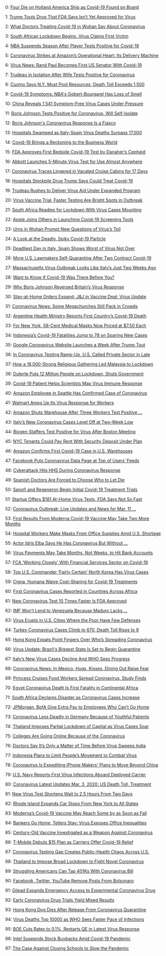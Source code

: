 0: 	 [Four Die on Holland America Ship as Covid-19 Found on Board](https://www.bloomberg.com/news/articles/2020-03-27/four-die-on-holland-america-ship-as-covid-19-found-on-board) 

1: 	 [Trump Touts Drug That FDA Says Isn’t Yet Approved for Virus](https://www.bloomberg.com/news/articles/2020-03-19/trump-touts-malaria-drug-as-potential-coronavirus-treatment) 

2: 	 [What Doctors Treating Covid-19 in Wuhan Say About Coronavirus](https://www.bloomberg.com/news/articles/2020-03-05/what-doctors-treating-covid-19-in-wuhan-say-about-the-virus) 

3: 	 [South African Lockdown Begins, Virus Claims First Victim](https://www.bloomberg.com/news/articles/2020-03-27/south-africa-reports-first-two-deaths-from-covid-19) 

4: 	 [NBA Suspends Season After Player Tests Positive for Covid-19](https://www.bloomberg.com/news/articles/2020-03-12/nba-suspends-season-after-player-tests-positive-for-coronavirus) 

5: 	 [Coronavirus Strikes at Amazon’s Operational Heart: Its Delivery Machine](https://www.bloomberg.com/news/articles/2020-03-25/hydroxychloroquine-no-better-than-regular-covid-19-care-in-study) 

6: 	 [Virus News: Rand Paul Becomes First US Senator With Covid-19](https://www.bloomberg.com/news/articles/2020-03-16/coronavirus-strikes-at-amazon-s-operational-heart-its-delivery-machine) 

7: 	 [Trudeau in Isolation After Wife Tests Positive for Coronavirus](https://www.bloomberg.com/news/articles/2020-03-22/raul-paul-becomes-first-u-s-senator-diagnosed-with-coronavirus) 

8: 	 [Cuomo Says N.Y. Must Pool Resources; Death Toll Exceeds 1,500](https://www.bloomberg.com/news/articles/2020-03-12/canada-s-trudeau-opting-to-self-isolate-due-to-wife-s-illness) 

9: 	 [Covid-19 Symptoms: NBA's Gobert-Bourgarel Has Loss of Smell](https://www.bloomberg.com/news/articles/2020-03-31/n-y-virus-deaths-exceed-1-500-with-apex-still-weeks-away) 

10: 	 [China Reveals 1,541 Symptom-Free Virus Cases Under Pressure](https://www.bloomberg.com/news/articles/2020-03-23/nba-player-s-loss-of-smell-highlights-unusual-marker-of-covid-19) 

11: 	 [Boris Johnson Tests Positive for Coronavirus, Will Self-Isolate](https://www.bloomberg.com/news/articles/2020-03-31/china-reveals-1-541-symptom-free-virus-cases-under-pressure) 

12: 	 [Boris Johnson's Coronavirus Response Is a Fiasco](https://www.bloomberg.com/news/articles/2020-03-27/u-k-prime-minister-johnson-tested-positive-for-coronavirus-k8a3ehh9) 

13: 	 [Hospitals Swamped as Italy-Spain Virus Deaths Surpass 17,000](https://www.bloomberg.com/opinion/articles/2020-03-25/coronavirus-boris-johnson-s-response-has-been-a-fiasco) 

14: 	 [Covid-19 Brings a Reckoning to the Business World](https://www.bloomberg.com/news/articles/2020-03-29/spain-reports-record-number-of-coronavirus-deaths-in-24-hours) 

15: 	 [FDA Approves First Bedside Covid-19 Test by Danaher’s Cepheid](https://www.bloomberg.com/opinion/articles/2020-03-31/covid-19-forces-macy-s-carnival-to-confront-a-grim-future) 

16: 	 [Abbott Launches 5-Minute Virus Test for Use Almost Anywhere](https://www.bloomberg.com/news/articles/2020-03-21/fda-approves-first-bedside-covid-19-test-by-cepheid) 

17: 	 [Coronavirus Traces Lingered in Vacated Cruise Cabins for 17 Days](https://www.bloomberg.com/news/articles/2020-03-27/abbott-launches-5-minute-covid-19-test-for-use-almost-anywhere) 

18: 	 [Hospitals Stockpile Drug Trump Says Could Treat Covid-19](https://www.bloomberg.com/news/articles/2020-03-23/coronavirus-traces-lingered-in-vacated-cruise-cabins-for-17-days) 

19: 	 [Trudeau Rushes to Deliver Virus Aid Under Expanded Program](https://www.bloomberg.com/news/articles/2020-03-20/hospitals-stockpile-malaria-drug-trump-says-could-treat-covid-19) 

20: 	 [Virus Vaccine Trial, Faster Testing Are Bright Spots in Outbreak](https://www.bloomberg.com/news/articles/2020-03-25/trudeau-rushes-to-deliver-crisis-relief-under-new-program) 

21: 	 [South Africa Readies for Lockdown With Virus Cases Mounting](https://www.bloomberg.com/news/articles/2020-03-16/first-coronavirus-vaccine-candidate-starts-human-testing) 

22: 	 [Apple Joins Others in Launching Covid-19 Screening Tools](https://www.bloomberg.com/news/articles/2020-03-24/south-africa-readies-for-lockdown-with-virus-cases-mounting) 

23: 	 [Urns in Wuhan Prompt New Questions of Virus’s Toll](https://www.bloomberg.com/news/articles/2020-03-27/apple-joins-others-in-launching-covid-19-screening-tools) 

24: 	 [A Look at the Deadly, Spiky Covid-19 Particle](https://www.bloomberg.com/news/articles/2020-03-27/stacks-of-urns-in-wuhan-prompt-new-questions-of-virus-s-toll) 

25: 	 [Deadliest Day in Italy, Spain Shows Worst of Virus Not Over](https://www.bloomberg.com/news/articles/2020-03-13/a-look-at-the-deadly-spiky-covid-19-particle) 

26: 	 [More U.S. Lawmakers Self-Quarantine After Two Contract Covid-19](https://www.bloomberg.com/news/articles/2020-03-27/spain-reports-deadliest-day-with-769-more-coronavirus-fatalities) 

27: 	 [Massachusetts Virus Outbreak Looks Like Italy’s Just Two Weeks Ago](https://www.bloomberg.com/news/articles/2020-03-18/florida-congressman-tests-positive-for-the-coronavirus) 

28: 	 [Want to Know If Covid-19 Was There Before You?](https://www.bloomberg.com/news/articles/2020-03-12/biogen-outbreak-makes-boston-a-case-study-in-coronavirus-spread) 

29: 	 [Why Boris Johnson Reversed Britain’s Virus Response](https://www.bloomberg.com/opinion/articles/2020-03-05/coronavirus-koreans-know-where-it-was-helping-contain-outbreak) 

30: 	 [Stay-at-Home Orders Expand; J&amp;J in Vaccine Deal: Virus Update](https://www.bloomberg.com/opinion/articles/2020-03-17/behind-boris-johnson-s-about-face-on-britain-coronavirus-response) 

31: 	 [Coronavirus News: Some Megachurches Still Pack in Crowds](https://www.bloomberg.com/news/videos/2020-03-23/who-director-says-coronavirus-pandemic-is-accelerating-video) 

32: 	 [Argentine Health Ministry Reports First Country’s Covid-19 Death](https://www.bloomberg.com/news/articles/2020-03-29/trump-extends-u-s-guidelines-until-end-of-april-virus-update) 

33: 	 [For New York, 58-Cent Medical Masks Now Priced at $7.50 Each](https://www.bloomberg.com/news/articles/2020-03-29/some-megachurches-pack-in-crowds-amid-covid-19-warning-flares) 

34: 	 [Indonesia’s Covid-19 Fatalities Jump to 78 on Soaring New Cases](https://www.bloomberg.com/news/articles/2020-03-07/argentine-health-ministry-reports-first-country-s-covid-19-death) 

35: 	 [Google Coronavirus Website Launches a Week After Trump Tout](https://www.bloomberg.com/news/articles/2020-03-24/for-new-york-58-cent-medical-masks-now-priced-at-7-50-each) 

36: 	 [In Coronavirus Testing Ramp-Up, U.S. Called Private Sector in Late](https://www.bloomberg.com/news/articles/2020-03-26/indonesia-s-covid-19-fatalities-jump-to-78-on-soaring-new-cases) 

37: 	 [How a 16,000-Strong Religious Gathering Led Malaysia to Lockdown](https://www.bloomberg.com/news/articles/2020-03-21/google-coronavirus-website-launches-a-week-after-trump-tout) 

38: 	 [Duterte Puts 12 Million People on Lockdown, Shuts Government](https://www.bloomberg.com/news/articles/2020-03-17/coronavirus-testing-shortage-u-s-called-private-sector-too-late) 

39: 	 [Covid-19 Patient Helps Scientists Map Virus Immune Response](https://www.bloomberg.com/news/articles/2020-03-17/how-a-16-000-strong-religious-gathering-led-malaysia-to-lockdown) 

40: 	 [Amazon Employee in Seattle Has Confirmed Case of Coronavirus](https://www.bloomberg.com/news/articles/2020-03-12/duterte-halts-travel-to-philippine-capital-as-virus-cases-jump) 

41: 	 [Walmart Amps Up Its Virus Response for Workers](https://www.bloomberg.com/news/articles/2020-03-17/covid-19-patient-helps-scientists-map-virus-immune-response) 

42: 	 [Amazon Shuts Warehouse After Three Workers Test Positive ...](https://www.bloomberg.com/news/articles/2020-03-04/amazon-employee-in-seattle-has-confirmed-case-of-coronavirus) 

43: 	 [Italy’s New Coronavirus Cases Level Off at Two-Week Low](https://www.bloomberg.com/news/articles/2020-03-31/masks-gloves-and-one-way-aisles-walmart-amps-up-virus-response) 

44: 	 [Biogen Staffers Test Positive for Virus After Boston Meeting](https://www.bloomberg.com/news/videos/2020-03-25/amazon-shuts-wareouse-after-three-workers-test-positive-for-covid-19-video) 

45: 	 [NYC Tenants Could Pay Rent With Security Deposit Under Plan](https://www.bloomberg.com/news/articles/2020-03-31/italy-s-new-coronavirus-cases-level-off-tuesday-at-two-week-low) 

46: 	 [Amazon Confirms First Covid-19 Case in U.S. Warehouses](https://www.bloomberg.com/news/articles/2020-03-06/biogen-employees-test-positive-for-covid-19-after-boston-meeting) 

47: 	 [Facebook Puts Coronavirus Data Page at Top of Users’ Feeds](https://www.bloomberg.com/news/articles/2020-03-30/nyc-tenants-could-pay-rent-with-security-deposit-under-proposal) 

48: 	 [Cyberattack Hits HHS During Coronavirus Response](https://www.bloomberg.com/news/articles/2020-03-19/amazon-confirms-first-covid-19-case-among-warehouse-workers) 

49: 	 [Spanish Doctors Are Forced to Choose Who to Let Die](https://www.bloomberg.com/news/articles/2020-03-18/facebook-puts-coronavirus-information-page-at-top-of-user-feeds) 

50: 	 [Sanofi and Regeneron Begin Initial Covid-19 Treatment Trials](https://www.bloomberg.com/news/articles/2020-03-16/u-s-health-agency-suffers-cyber-attack-during-covid-19-response) 

51: 	 [Startup Offers $181 At-Home Virus Tests, FDA Says Not So Fast](https://www.bloomberg.com/news/articles/2020-03-25/spanish-doctors-forced-to-choose-who-to-let-die-from-coronavirus) 

52: 	 [Coronavirus Outbreak: Live Updates and News for Mar. 11 ...](https://www.bloomberg.com/news/articles/2020-03-16/sanofi-and-regeneron-to-begin-initial-covid-19-treatment-trials) 

53: 	 [First Results From Moderna Covid-19 Vaccine May Take Two More Months](https://www.bloomberg.com/news/articles/2020-03-31/startup-offers-181-at-home-virus-tests-fda-says-not-so-fast) 

54: 	 [Hospital Workers Make Masks From Office Supplies Amid U.S. Shortage](https://www.bloomberg.com/news/articles/2020-03-10/u-k-health-minister-infected-deaths-top-4-000-virus-update) 

55: 	 [Actor Idris Elba Says He Has Coronavirus But Without ...](https://www.bloomberg.com/news/articles/2020-03-26/first-look-at-moderna-covid-19-vaccine-may-take-two-more-months) 

56: 	 [Virus Payments May Take Months, Not Weeks, to Hit Bank Accounts](https://www.bloomberg.com/news/articles/2020-03-18/hospital-makes-face-masks-covid-19-shields-from-office-supplies) 

57: 	 [FCA ‘Working Closely’ With Financial Services Sector on Covid-19](https://www.bloomberg.com/news/articles/2020-03-16/actor-idris-elba-says-he-has-coronavirus-but-without-symptoms) 

58: 	 [Top U.S. Commander ‘Fairly Certain’ North Korea Has Virus Cases](https://www.bloomberg.com/news/articles/2020-03-20/virus-payments-may-take-months-not-weeks-to-hit-bank-accounts) 

59: 	 [Cigna, Humana Waive Cost-Sharing for Covid-19 Treatments](https://www.bloomberg.com/news/articles/2020-03-04/fca-working-closely-with-financial-services-sector-on-covid-19) 

60: 	 [First Coronavirus Cases Reported in Countries Across Africa](https://www.bloomberg.com/news/articles/2020-03-14/top-u-s-commander-fairly-certain-north-korea-has-virus-cases) 

61: 	 [New Coronavirus Test 10 Times Faster Is FDA Approved](https://www.bloomberg.com/news/articles/2020-03-29/cigna-humana-waive-cost-sharing-for-covid-19-treatments) 

62: 	 [IMF Won't Lend to Venezuela Because Maduro Lacks ...](https://www.bloomberg.com/news/articles/2020-03-14/first-coronavirus-cases-reported-in-countries-across-africa) 

63: 	 [Virus Erupts in U.S. Cities Where the Poor Have Few Defenses](https://www.bloomberg.com/news/articles/2020-03-13/roche-gets-clearance-for-coronavirus-test-that-s-10-times-faster) 

64: 	 [Turkey Coronavirus Cases Climb to 670, Death Toll Rises to 9](https://www.bloomberg.com/news/articles/2020-03-17/venezuela-requests-5-billion-from-imf-to-fight-coronavirus) 

65: 	 [Hong Kong Expats Point Fingers Over Who’s Spreading Coronavirus](https://www.bloomberg.com/news/articles/2020-03-28/virus-erupts-in-poor-u-s-cities-whose-people-have-few-defenses) 

66: 	 [Virus Update: Brazil's Biggest State Is Set to Begin Quarantine](https://www.bloomberg.com/news/articles/2020-03-20/turkey-coronavirus-cases-may-surge-with-more-fast-tests-underway) 

67: 	 [Italy’s New Virus Cases Decline And WHO Sees Progress](https://www.bloomberg.com/news/articles/2020-03-23/hong-kong-expats-point-fingers-over-who-s-spreading-coronavirus) 

68: 	 [Coronavirus News: In Mexico, Hugs, Kisses, Dining Out Raise Fear](https://www.bloomberg.com/news/articles/2020-03-21/brazil-s-biggest-state-is-set-to-begin-quarantine-to-slow-virus) 

69: 	 [Princess Cruises Food Workers Spread Coronavirus, Study Finds](https://www.bloomberg.com/news/articles/2020-03-30/italy-reports-fewest-new-coronavirus-cases-in-almost-2-weeks) 

70: 	 [Egypt Coronavirus Death Is First Fatality in Continental Africa](https://www.bloomberg.com/news/articles/2020-03-29/hugs-kisses-dining-out-during-coronavirus-raise-fear-in-mexico) 

71: 	 [South Africa Declares Disaster as Coronavirus Cases Increase](https://www.bloomberg.com/news/articles/2020-03-17/princess-cruises-food-workers-spread-coronavirus-study-finds) 

72: 	 [JPMorgan, BofA Give Extra Pay to Employees Who Can’t Go Home](https://www.bloomberg.com/news/articles/2020-03-08/egypt-reports-first-coronavirus-death) 

73: 	 [Coronavirus Less Deadly in Germany Because of Youthful Patients](https://www.bloomberg.com/news/articles/2020-03-15/south-africa-declares-national-state-of-disaster-on-coronavirus) 

74: 	 [Thailand Imposes Partial Lockdown of Capital as Virus Cases Soar](https://www.bloomberg.com/news/articles/2020-03-20/jpmorgan-to-give-some-front-line-workers-extra-1-000-payment) 

75: 	 [Colleges Are Going Online Because of the Coronavirus](https://www.bloomberg.com/news/articles/2020-03-24/coronavirus-less-deadly-in-germany-because-of-youthful-patients) 

76: 	 [Doctors Say It’s Only a Matter of Time Before Virus Sweeps India](https://www.bloomberg.com/news/articles/2020-03-21/thailand-confirms-89-more-coronavirus-cases-taking-total-to-411) 

77: 	 [Indonesia Plans to Limit People’s Movement to Combat Virus](https://www.bloomberg.com/news/articles/2020-03-19/colleges-are-going-online-because-of-the-coronavirus) 

78: 	 [Coronavirus Is Expediting iPhone Makers' Plans to Move Beyond China](https://www.bloomberg.com/news/articles/2020-03-29/pessimistic-indian-doctors-brace-for-tsunami-of-virus-cases) 

79: 	 [U.S. Navy Reports First Virus Infections Aboard Deployed Carrier](https://www.bloomberg.com/news/articles/2020-03-29/indonesia-prepares-to-lock-down-30-million-people-to-curb-virus) 

80: 	 [Coronavirus Latest Updates Mar. 3, 2020: US Death Toll, Treatment](https://www.bloomberg.com/news/articles/2020-03-27/iphone-makers-look-beyond-china-in-supply-chain-rethink) 

81: 	 [New Virus Test Shortens Wait to 2.5 Hours From Two Days](https://www.bloomberg.com/news/articles/2020-03-24/u-s-navy-reports-first-virus-infections-aboard-deployed-carrier) 

82: 	 [Rhode Island Expands Car Stops From New York to All States](https://www.bloomberg.com/news/articles/2020-03-02/u-s-deaths-rise-to-six-treatments-seen-in-months-virus-update) 

83: 	 [Moderna’s Covid-19 Vaccine May Reach Some by as Soon as Fall](https://www.bloomberg.com/news/articles/2020-03-26/bosch-develops-fast-virus-tests-to-shorten-wait-for-answers) 

84: 	 [Bankers Go Home, Tellers Stay: Virus Exposes Office Inequalities](https://www.bloomberg.com/news/articles/2020-03-29/rhode-island-ends-policy-of-stopping-cars-with-new-york-plates) 

85: 	 [Century-Old Vaccine Investigated as a Weapon Against Coronavirus](https://www.bloomberg.com/news/articles/2020-03-23/moderna-s-covid-19-vaccine-may-reach-some-as-soon-as-this-fall) 

86: 	 [T-Mobile Debuts $15 Plan as Carriers Offer Covid-19 Relief](https://www.bloomberg.com/news/articles/2020-03-13/virus-is-exposing-worker-inequalities-as-corporate-offices-empty) 

87: 	 [Coronavirus Testing Gap Creates Public-Health Chaos Across U.S.](https://www.bloomberg.com/news/articles/2020-03-30/century-old-vaccine-investigated-as-a-weapon-against-coronavirus) 

88: 	 [Thailand to Impose Broad Lockdown to Fight Novel Coronavirus](https://www.bloomberg.com/news/articles/2020-03-23/t-mobile-debuts-15-plan-carriers-waive-fees-in-covid-19-moves) 

89: 	 [Struggling Americans Can Tap 401Ks With Coronavirus Bill](https://www.bloomberg.com/news/articles/2020-03-11/coronavirus-testing-gap-creates-public-health-chaos-across-u-s) 

90: 	 [Facebook, Twitter, YouTube Remove Posts From Bolsonaro](https://www.bloomberg.com/news/articles/2020-03-25/thailand-to-impose-broad-lockdown-to-fight-spread-of-coronavirus) 

91: 	 [Gilead Expands Emergency Access to Experimental Coronavirus Drug](https://www.bloomberg.com/news/articles/2020-03-27/coronavirus-bill-lets-struggling-americans-tap-retirement-money) 

92: 	 [Early Coronavirus Drug Trials Yield Mixed Results](https://www.bloomberg.com/news/articles/2020-03-31/facebook-twitter-pull-misleading-posts-from-brazil-s-bolsonaro) 

93: 	 [Hong Kong Dog Dies After Release From Coronavirus Quarantine](https://www.bloomberg.com/news/articles/2020-03-28/gilead-says-it-s-expanding-access-to-covid-19-drug) 

94: 	 [Virus Deaths Top 10000 as WHO Sees Faster Pace of Infections](https://www.bloomberg.com/news/articles/2020-03-19/early-coronavirus-drug-trials-yield-mixed-results-studies-show) 

95: 	 [BOE Cuts Rates to 0.1%, Restarts QE in Latest Virus Response](https://www.bloomberg.com/news/articles/2020-03-18/hong-kong-dog-tested-for-coronavirus-dies-after-quarantine) 

96: 	 [Intel Suspends Stock Buybacks Amid Covid-19 Pandemic](https://www.bloomberg.com/news/videos/2020-03-20/virus-deaths-top-10-000-as-who-sees-faster-pace-of-infections-video) 

97: 	 [The Case Against Closing Schools to Slow the Pandemic](https://www.bloomberg.com/news/articles/2020-03-19/boe-cuts-rate-in-second-emergency-move-to-combat-virus-shock) 

